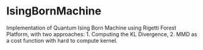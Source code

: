 # IsingBornMachine
Implementation of Quantum Ising Born Machine using Rigetti Forest Platform, with two approaches: 1. Computing the KL Divergence, 2. MMD as a cost function with hard to compute kernel.
